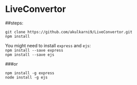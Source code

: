 # LiveConvertor 

##steps:

`git clone https://github.com/akulkarni9/LiveConvertor.git`    
`npm install`

You might need to install `express` and `ejs`:  
`npm install --save express`  
`npm install --save ejs`  

###or

`npm install -g express`  
`node install -g ejs`


